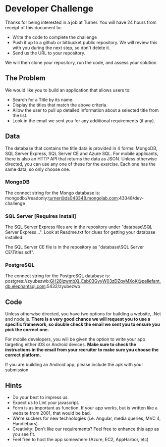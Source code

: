 # Developer Challenge
Thanks for being interested in a job at Turner.  You will have 24 hours from receipt of this document to:

* Write the code to complete the challenge
* Push it up to a github or bitbucket public repository. We will review this with you during the next step, so don't delete it.
* Send us the URL to your repository.

We will then clone your repository, run the code, and assess your solution.

## The Problem

We would like you to build an application that allows users to:

* Search for a Title by its name.
* Display the titles that match the above criteria.
* Allow the user to pull up detailed information about a selected title from the list.
* Look in the email we sent you for any additional requirements (if any).

## Data

The database that contains the title data is provided in 4 forms: MongoDB, SQL Server Express, SQL Server CE and Azure SQL. For mobile applicants, there is also an HTTP API that returns the data as JSON.  Unless otherwise directed, you can use any one of these for the exercise. Each one has the same data, so only choose one.

### MongoDB
The connect string for the Mongo database is: mongodb://readonly:turner@ds043348.mongolab.com:43348/dev-challenge


### SQL Server [Requires Install]
The SQL Server Express files are in the repository under "database\SQL Server Express...". Look at Readme.txt for clues for getting your database installed.

The SQL Server CE file is in the repository as "database\SQL Server CE\Titles.sdf".

### PostgreSQL
The connect string for the PostgreSQL database is: postgres://zyubezwb:GH28IzwmbXj_Esb03GyyW03zDZqyMXoK@pellefant.db.elephantsql.com:5432/zyubezwb


## Code
Unless otherwise directed, you have two options for building a website, .Net and node.js.  **There is a very good chance we will request you to use a specific framework, so double check the email we sent you to ensure you pick the correct one.**

For mobile developers, you will be given the option to write your app targeting either iOS or Android devices.  **Make sure to check the instructions in the email from your recruiter to make sure you choose the correct platform.**

If you are building an Android app, please include the apk with your submission.

## Hints

* Do your best to impress us.
* Expect us to Lint your javascript.
* Form is as important as function.  If your app works, but is written like a website from 2001, that would be bad.
* We're suckers for new technologies (i.e. Angular, media queries, MVC 4, Handlebars).
* Creativity: Don't like our requirements? Feel free to enhance this app as you see fit.
* Feel free to host the app somewhere (Azure, EC2, AppHarbor, etc)